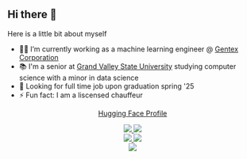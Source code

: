 ## Hi there 👋

Here is a little bit about myself

- 🧑‍💻 I’m currently working as a machine learning engineer @ [Gentex Corporation](https://www.gentex.com)
- 📚 I'm a senior at [Grand Valley State University](https://www.gvsu.edu) studying computer science with a minor in data science
- 🔭 Looking for full time job upon graduation spring '25
- ⚡ Fun fact: I am a liscensed chauffeur

<p align="center">
  <a href="https://huggingface.co/Jensen-holm">Hugging Face Profile</a>
</p>

<div align="center">
  <a href="mailto:holmj@mail.gvsu.edu" target="_blank"/>
    <img src="https://img.shields.io/badge/Gmail-D14836?style=for-the-badge&logo=gmail&logoColor=white"/>
  </a>
  <a href="https://www.linkedin.com/in/Jensen-holm" target="_blank">
        <img src="https://img.shields.io/badge/LinkedIn-0077B5?style=for-the-badge&logo=linkedin&logoColor=white" />
  </a>
</div>
<div align="center">
  <a href="https://medium.com/@jensen.dev.01" target="_blank">
      <img src="https://img.shields.io/badge/Medium-12100E?style=for-the-badge&logo=medium&logoColor=white" />
  </a>
  <a href="https://x.com/MLBTunnelBot" target="_blank">
      <img src="https://img.shields.io/badge/X-%23000000.svg?style=for-the-badge&logo=X&logoColor=white" />
  </a>  
</div>

<div align="center">
  <img src="https://skillicons.dev/icons?i=python,cpp,c,r,bash,dart,flutter,linux,flask,pytorch,tensorflow,sklearn,mysql,mongodb&perline=7">
</div>
